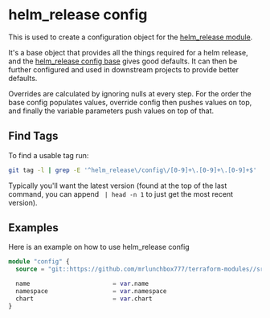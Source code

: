# helm_release config

This is used to create a configuration object for the [helm_release module](/src/helm_release/README.md).

It's a base object that provides all the things required for a helm release, and the [helm_release config base](/src/helm_release/config/base/README.md) gives good defaults. It can then be further configured and used in downstream projects to provide better defaults.

Overrides are calculated by ignoring nulls at every step. For the order the base config populates values, override config then pushes values on top, and finally the variable parameters push values on top of that.

## Find Tags

To find a usable tag run:

```bash
git tag -l | grep -E '^helm_release\/config\/[0-9]+\.[0-9]+\.[0-9]+$' | sort -r
```

Typically you'll want the latest version (found at the top of the last command, you can append ` | head -n 1` to just get the most recent version).

## Examples

Here is an example on how to use helm_release config

```terraform
module "config" {
  source = "git::https://github.com/mrlunchbox777/terraform-modules//src/helm_release/config?ref=helm_release/config/999.999.999"

  name                       = var.name
  namespace                  = var.namespace
  chart                      = var.chart
}
```
